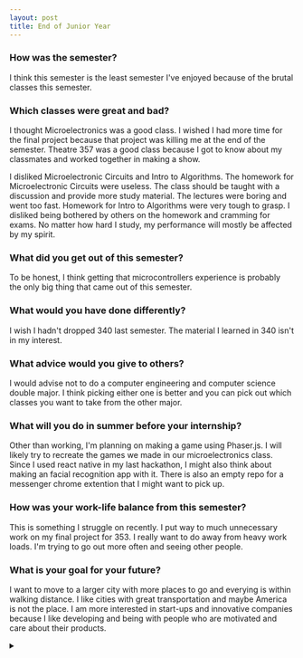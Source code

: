 ```yaml
---
layout: post
title: End of Junior Year
---
```


### How was the semester?

I think this semester is the least semester I've enjoyed because of the brutal classes this semester. 

### Which classes were great and bad?

I thought Microelectronics was a good class. I wished I had more time for the final project because that project was killing me at the end of the semester. Theatre 357 was a good class because I got to know about my classmates and worked together in making a show.

I disliked Microelectronic Circuits and Intro to Algorithms. The homework for Microelectronic Circuits were useless. The class should be taught with a discussion and provide more study material. The lectures were boring and went too fast. Homework for Intro to Algorithms were very tough to grasp. I disliked being bothered by others on the homework and cramming for exams. No matter how hard I study, my performance will mostly be affected by my spirit.

### What did you get out of this semester?

To be honest, I think getting that microcontrollers experience is probably the only big thing that came out of this semester. 

### What would you have done differently?

I wish I hadn't dropped 340 last semester. The material I learned in 340 isn't in my interest. 

### What advice would you give to others?

I would advise not to do a computer engineering and computer science double major. I think picking either one is better and you can pick out which classes you want to take from the other major. 

### What will you do in summer before your internship?

Other than working, I'm planning on making a game using Phaser.js. I will likely try to recreate the games we made in our microelectronics class. Since I used react native in my last hackathon, I might also think about making an facial recognition app with it. There is also an empty repo for a messenger chrome extention that I might want to pick up.

### How was your work-life balance from this semester?

This is something I struggle on recently. I put way to much unnecessary work on my final project for 353. I really want to do away from heavy work loads. I'm trying to go out more often and seeing other people. 

### What is your goal for your future?

I want to move to a larger city with more places to go and everying is within walking distance. I like cities with great transportation and maybe America is not the place. I am more interested in start-ups and innovative companies because I like developing and being with people who are motivated and care about their products.

<details><summary></summary>
<p>

### ASumili

Desparate af. Expert on greedy algorithms. She will back off, but I think it's still best to not work with.

### Nging Ngong

Not so relevant in classes this semester like that last. Should have taken 301. WTF?!

### The KK

Crazy person this semester. Destroyed me in 340 and the 353 final project.

### NGuyen

Phuc Dat Bich. He just plays Dota2 and plays with us in 577. He also rich af in spending for food outside.

### ZZ Chegg Guy

Great person to help. I really like his attitude, especially when he's playing LOL.

### Jiken

Stupid Debra is the admin of the group chat.

### Nuts

Can't beat Anaconda in Smash.

### Anaconda

Same as Nging Ngong.



</p>
</details>